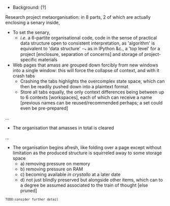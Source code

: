 - Background: [?]

Research project metaorganisation: in 8 parts, 2 of which are actually enclosing a senary inside,

- To set the senary,
  - _i.e._ a 6-partite organisational code, code in the sense of practical data structure open to consistent interpretation, as 'algorithm' is equivalent to 'data structure'
-⤷ as in IPython &c., a 'top level' for a project [enclosure, separation of concerns] and storage of project-specific materials
- Web pages that amass are grouped down forcibly from new windows into a single window: this will force the collapse of context, and with it crash tabs
  - Crashing the tabs highlights the overcomplex state space, which can then be readily pushed down into a plaintext format
  - Store all tabs equally, the only context differences being between up to 6 contexts [workspaces], each of which can receive a name [previous names can be reused/recommended perhaps; a set could even be pre-prepared]

...

- The organisation that amasses in total is cleared

...

- The organisation begins afresh, like folding over a page except without limitation as the produced structure is squirreled away to some storage space
  - a) removing pressure on memory
  - b) removing pressure on RAM
  - c) becoming available _in crystallo_ at a later date
  - d) not just blindly preserved but alongside other items, which can to a degree be assumed associated to the train of thought [else pruned]

<sup>`TODO:consider further detail`</sup>
